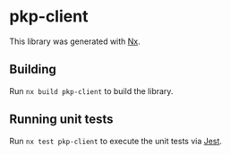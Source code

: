 # pkp-client

This library was generated with [Nx](https://nx.dev).

## Building

Run `nx build pkp-client` to build the library.

## Running unit tests

Run `nx test pkp-client` to execute the unit tests via [Jest](https://jestjs.io).
